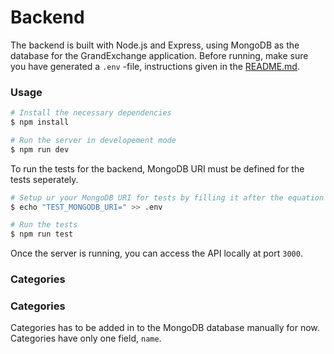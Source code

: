 # Backend

The backend is built with Node.js and Express, using MongoDB as the database for the GrandExchange application. Before running, make sure you have generated a `.env` -file, instructions given in the [README.md](/README.md).

### Usage

```bash
# Install the necessary dependencies
$ npm install

# Run the server in developement mode
$ npm run dev
```

To run the tests for the backend, MongoDB URI must be defined for the tests seperately.

```bash
# Setup ur your MongoDB URI for tests by filling it after the equation mark
$ echo "TEST_MONGODB_URI=" >> .env

# Run the tests
$ npm run test
```

Once the server is running, you can access the API locally at port `3000`.

### Categories
### Categories

Categories has to be added in to the MongoDB database manually for now. Categories have only one field, `name`.